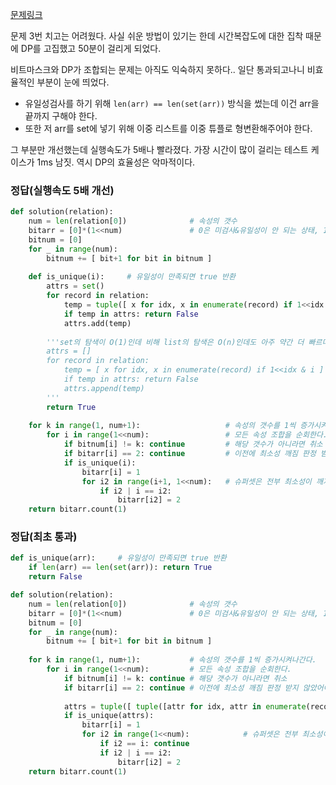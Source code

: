 [문제링크](https://programmers.co.kr/learn/courses/30/lessons/42890)

문제 3번 치고는 어려웠다. 사실 쉬운 방법이 있기는 한데 시간복잡도에 대한 집착 때문에 DP를 고집했고 50분이 걸리게 되었다.

비트마스크와 DP가 조합되는 문제는 아직도 익숙하지 못하다.. 일단 통과되고나니 비효율적인 부분이 눈에 띄었다. 

- 유일성검사를 하기 위해 `len(arr) == len(set(arr))` 방식을 썼는데 이건 arr을 끝까지 구해야 한다.
- 또한 저 arr를 set에 넣기 위해 이중 리스트를 이중 튜플로 형변환해주어야 한다. 

그 부분만 개선했는데 실행속도가 5배나 빨라졌다. 가장 시간이 많이 걸리는 테스트 케이스가 1ms 남짓. 역시 DP의 효율성은 악마적이다.



### 정답(실행속도 5배 개선)

```python
def solution(relation):
    num = len(relation[0])              # 속성의 갯수
    bitarr = [0]*(1<<num)               # 0은 미검사&유일성이 안 되는 상태, 1은 후보키 가능, 2는 최소성이 깨진 상태
    bitnum = [0]
    for _ in range(num):
        bitnum += [ bit+1 for bit in bitnum ] 
        
    def is_unique(i):     # 유일성이 만족되면 true 반환
        attrs = set()
        for record in relation:
            temp = tuple([ x for idx, x in enumerate(record) if 1<<idx & i ])
            if temp in attrs: return False
            attrs.add(temp)
            
        '''set의 탐색이 O(1)인데 비해 list의 탐색은 O(n)인데도 아주 약간 더 빠르다. tuple 형변환이 빠지기 때문인 듯.
        attrs = []
        for record in relation:
            temp = [ x for idx, x in enumerate(record) if 1<<idx & i ]
            if temp in attrs: return False
            attrs.append(temp)
        ''' 
        return True
        
    for k in range(1, num+1):           		# 속성의 갯수를 1씩 증가시켜나간다.
        for i in range(1<<num):         		# 모든 속성 조합을 순회한다.
            if bitnum[i] != k: continue 		# 해당 갯수가 아니라면 취소
            if bitarr[i] == 2: continue 		# 이전에 최소성 깨짐 판정 받지 않았어야 한다.
            if is_unique(i):
                bitarr[i] = 1
                for i2 in range(i+1, 1<<num):	# 슈퍼셋은 전부 최소성이 깨지므로 순회하며 2를 마킹해준다.
                    if i2 | i == i2:  
                        bitarr[i2] = 2
    return bitarr.count(1)
```



### 정답(최초 통과)

```python
def is_unique(arr):     # 유일성이 만족되면 true 반환
    if len(arr) == len(set(arr)): return True
    return False

def solution(relation):
    num = len(relation[0])              # 속성의 갯수
    bitarr = [0]*(1<<num)               # 0은 미검사&유일성이 안 되는 상태, 1은 후보키 가능, 2는 최소성이 깨진 상태
    bitnum = [0]
    for _ in range(num):
        bitnum += [ bit+1 for bit in bitnum ]
        
    for k in range(1, num+1):           # 속성의 갯수를 1씩 증가시켜나간다.
        for i in range(1<<num):         # 모든 속성 조합을 순회한다.
            if bitnum[i] != k: continue # 해당 갯수가 아니라면 취소
            if bitarr[i] == 2: continue # 이전에 최소성 깨짐 판정 받지 않았어야 한다.
                
            attrs = tuple([ tuple([attr for idx, attr in enumerate(record) if i & 1<<idx ]) for record in relation ])	# 5배 느려진 원흉 부분
            if is_unique(attrs):
                bitarr[i] = 1
                for i2 in range(1<<num):            # 슈퍼셋은 전부 최소성이 깨지므로 순회하며 2를 마킹해준다.
                    if i2 == i: continue
                    if i2 | i == i2:  
                        bitarr[i2] = 2
    return bitarr.count(1)
```

